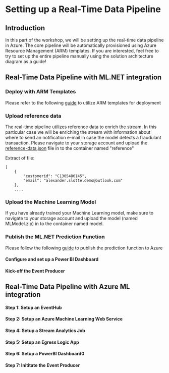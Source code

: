 # Setting up a Real-Time Data Pipeline

## Introduction
In this part of the workshop, we will be setting up the real-time data pipeline in Azure. The core pipeline will be automatically provisioned using Azure Resource Management (ARM) templates. If you are interested, feel free to try to set up the entire pipeline manually using the solution architecture diagram as a guide!

## Real-Time Data Pipeline with ML.NET integration

### Deploy with ARM Templates
Please refer to the following [guide](https://github.com/aslotte/mldotnet-real-time-data-streaming-workshop/blob/master/instructions/part2-stream-automated.md) to utilize ARM templates for deployment

### Upload reference data
The real-time pipeline utilizes reference data to enrich the stream. In this particular case we will be enriching the stream with information about where to send an notification e-mail in case the model detects a fraudulant transaction. Please navigate to your storage account and upload the [reference-data.json](https://github.com/aslotte/mldotnet-real-time-data-streaming-workshop/blob/master/src/real-time-data-streaming/stream-analytics/reference-data.json) file in to the container named "reference"

Extract of file:

```  
[
    {
        "customerid": "C1305486145",
        "email": "alexander.slotte.demo@outlook.com"
    },
    ....
```

### Upload the Machine Learning Model
If you have already trained your Machine Learning model, make sure to navigate to your storage account and upload the model (named MLModel.zip) in to the container named model.

### Publish the ML.NET Prediction Function
Please follow the following [guide](https://github.com/aslotte/mldotnet-real-time-data-streaming-workshop/blob/master/instructions/part2-azure-function.md) to publish the prediction function to Azure

#### Configure and set up a Power BI Dashboard

#### Kick-off the Event Producer

## Real-Time Data Pipeline with Azure ML integration

#### Step 1: Setup an EventHub

#### Step 2: Setup an Azure Machine Learning Web Service

#### Step 4: Setup a Stream Analytics Job

#### Step 5: Setup an Egress Logic App

#### Step 6: Setup a PowerBI Dashboard0

#### Step 7: Inititate the Event Producer
